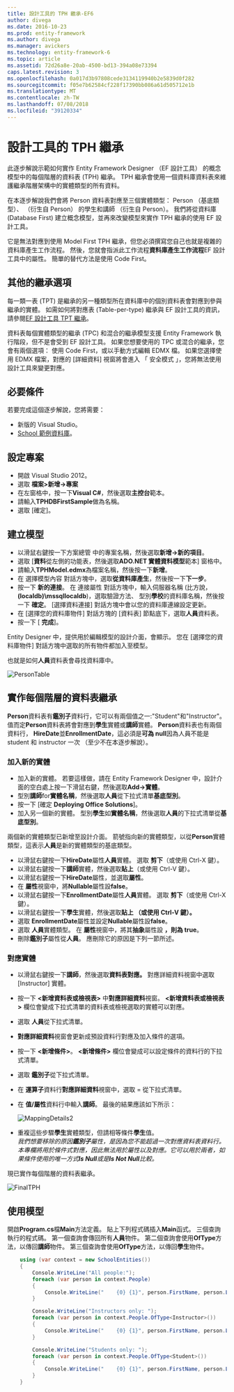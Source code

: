 ```yaml
---
title: 設計工具的 TPH 繼承-EF6
author: divega
ms.date: 2016-10-23
ms.prod: entity-framework
ms.author: divega
ms.manager: avickers
ms.technology: entity-framework-6
ms.topic: article
ms.assetid: 72d26a8e-20ab-4500-bd13-394a08e73394
caps.latest.revision: 3
ms.openlocfilehash: 0a017d3b97808cede3134119940b2e5839d0f282
ms.sourcegitcommit: f05e7b62584cf228f17390bb086a61d505712e1b
ms.translationtype: MT
ms.contentlocale: zh-TW
ms.lasthandoff: 07/08/2018
ms.locfileid: "39120334"
---
```

# <a name="designer-tph-inheritance"></a>設計工具的 TPH 繼承
此逐步解說示範如何實作 Entity Framework Designer （EF 設計工具） 的概念模型中的每個階層的資料表 (TPH) 繼承。 TPH 繼承會使用一個資料庫資料表來維護繼承階層架構中的實體類型的所有資料。

在本逐步解說我們會將 Person 資料表對應至三個實體類型： Person （基底類型）、 （衍生自 Person） 的學生和講師 （衍生自 Person）。 我們將從資料庫 (Database First) 建立概念模型，並再來改變模型來實作 TPH 繼承的使用 EF 設計工具。

它是無法對應到使用 Model First TPH 繼承，但您必須撰寫您自己也就是複雜的資料庫產生工作流程。 然後，您就會指派此工作流程**資料庫產生工作流程**EF 設計工具中的屬性。 簡單的替代方法是使用 Code First。

## <a name="other-inheritance-options"></a>其他的繼承選項

每一類一表 (TPT) 是繼承的另一種類型所在資料庫中的個別資料表會對應到參與繼承的實體。  如需如何將對應表 (Table-per-type) 繼承與 EF 設計工具的資訊，請參閱[EF 設計工具 TPT 繼承](~/ef6/modeling/designer/inheritance/tpt.md)。

資料表每個實體類型的繼承 (TPC) 和混合的繼承模型支援 Entity Framework 執行階段，但不是會受到 EF 設計工具。 如果您想要使用的 TPC 或混合的繼承，您會有兩個選項： 使用 Code First，或以手動方式編輯 EDMX 檔。 如果您選擇使用 EDMX 檔案，對應的 [詳細資料] 視窗將會進入 「 安全模式 」，您將無法使用設計工具來變更對應。

## <a name="prerequisites"></a>必要條件

若要完成這個逐步解說，您將需要：

- 新版的 Visual Studio。
- [School 範例資料庫](~/ef6/resources/school-database.md)。

## <a name="set-up-the-project"></a>設定專案

-   開啟 Visual Studio 2012。
-   選取 **檔案&gt;新增-&gt;專案**
-   在左窗格中，按一下**Visual C\#**，然後選取**主控台**範本。
-   請輸入**TPHDBFirstSample**做為名稱。
-   選取 [確定]。

## <a name="create-a-model"></a>建立模型

-   以滑鼠右鍵按一下方案總管 中的專案名稱，然後選取**新增-&gt;新的項目**。
-   選取 [**資料**從左側的功能表，然後選取**ADO.NET 實體資料模型**範本] 窗格中。
-   請輸入**TPHModel.edmx**為檔案名稱，然後按一下**新增**。
-   在 選擇模型內容 對話方塊中，選取**從資料庫產生**，然後按一下**下一步**。
-   按一下 **新的連接**。
    在 連接屬性 對話方塊中，輸入伺服器名稱 (比方說， **(localdb)\\mssqllocaldb**)，選取驗證方法、 型別**學校**的資料庫名稱，然後按一下 **確定**。
    [選擇資料連接] 對話方塊中會以您的資料庫連線設定更新。
-   在 [選擇您的資料庫物件] 對話方塊的 [資料表] 節點底下，選取**人員**資料表。
-   按一下 [ **完成**]。

Entity Designer 中，提供用於編輯模型的設計介面，會顯示。 您在 [選擇您的資料庫物件] 對話方塊中選取的所有物件都加入至模型。

也就是如何**人員**資料表會尋找資料庫中。

![PersonTable](~/ef6/media/persontable.png) 

## <a name="implement-table-per-hierarchy-inheritance"></a>實作每個階層的資料表繼承

**Person**資料表有**鑑別子**資料行，它可以有兩個值之一:"Student"和"Instructor"。 值而定**Person**資料表將會對應到**學生**實體或**講師**實體。 **Person**資料表也有兩個資料行， **HireDate**並**EnrollmentDate**，這必須是**可為 null**因為人員不能是student 和 instructor 一次 （至少不在本逐步解說）。

### <a name="add-new-entities"></a>加入新的實體

-   加入新的實體。
    若要這樣做，請在 Entity Framework Designer 中，設計介面的空白處上按一下滑鼠右鍵，然後選取**Add-&gt;實體**。
-   型別**講師**for**實體名稱**，然後選取**人員**從下拉式清單**基底型別**。
-   按一下 [確定 **Deploying Office Solutions**]。
-   加入另一個新的實體。 型別**學生**如**實體名稱**，然後選取**人員**的下拉式清單從**基底型別**。

兩個新的實體類型已新增至設計介面。 箭號指向新的實體類型，以從**Person**實體類型，這表示**人員**是新的實體類型的基底類型。

-   以滑鼠右鍵按一下**HireDate**屬性**人員**實體。 選取 **剪下**（或使用 Ctrl-X 鍵）。
-   以滑鼠右鍵按一下**講師**實體，然後選取**貼上**（或使用 Ctrl-V 鍵）。
-   以滑鼠右鍵按一下**HireDate**屬性，並選取**屬性**。
-   在 **屬性**視窗中，將**Nullable**屬性設**false**。
-   以滑鼠右鍵按一下**EnrollmentDate**屬性**人員**實體。 選取 **剪下**（或使用 Ctrl-X 鍵）。
-   以滑鼠右鍵按一下**學生**實體，然後選取**貼上 （或使用 Ctrl-V 鍵）。**
-   選取  **EnrollmentDate**屬性並設定**Nullable**屬性設**false**。
-   選取 **人員**實體類型。 在 **屬性**視窗中，將其**抽象**屬性設 **，則為 true**。
-   刪除**鑑別子**屬性從**人員**。 應刪除它的原因是下列一節所述。

### <a name="map-the-entities"></a>對應實體

-   以滑鼠右鍵按一下**講師**，然後選取**資料表對應。**
    對應詳細資料視窗中選取 [Instructor] 實體。
-   按一下  **&lt;新增資料表或檢視表&gt;** 中**對應詳細資料**視窗。
    **&lt;新增資料表或檢視表&gt;** 欄位會變成下拉式清單的資料表或檢視選取的實體可以對應。
-   選取 **人員**從下拉式清單。
-   **對應詳細資料**視窗會更新成預設資料行對應及加入條件的選項。
-   按一下  **&lt;新增條件&gt;**。
    **&lt;新增條件&gt;** 欄位會變成可以設定條件的資料行的下拉式清單。
-   選取 **鑑別子**從下拉式清單。
-   在 **運算子**資料行**對應詳細資料**視窗中，選取 = 從下拉式清單。
-   在 **值/屬性**資料行中輸入**講師**。 最後的結果應該如下所示：

    ![MappingDetails2](~/ef6/media/mappingdetails2.png)

-   重複這些步驟**學生**實體類型，但請相等條件**學生**值。  
    *我們想要移除的原因**鑑別子**屬性，是因為您不能超過一次對應資料表資料行。本專欄將用於條件式對應，因此無法用於屬性以及對應。它可以用於兩者，如果條件使用的唯一方式**Is Null**或是**Is Not Null**比較。*

現已實作每個階層的資料表繼承。

![FinalTPH](~/ef6/media/finaltph.png)

## <a name="use-the-model"></a>使用模型

開啟**Program.cs**檔**Main**方法定義。 貼上下列程式碼插入**Main**函式。 三個查詢執行的程式碼。 第一個查詢會傳回所有**人員**物件。 第二個查詢會使用**OfType**方法，以傳回**講師**物件。 第三個查詢會使用**OfType**方法，以傳回**學生**物件。

``` csharp
    using (var context = new SchoolEntities())
    {
        Console.WriteLine("All people:");
        foreach (var person in context.People)
        {
            Console.WriteLine("    {0} {1}", person.FirstName, person.LastName);
        }

        Console.WriteLine("Instructors only: ");
        foreach (var person in context.People.OfType<Instructor>())
        {
            Console.WriteLine("    {0} {1}", person.FirstName, person.LastName);
        }

        Console.WriteLine("Students only: ");
        foreach (var person in context.People.OfType<Student>())
        {
            Console.WriteLine("    {0} {1}", person.FirstName, person.LastName);
        }
    }
```
